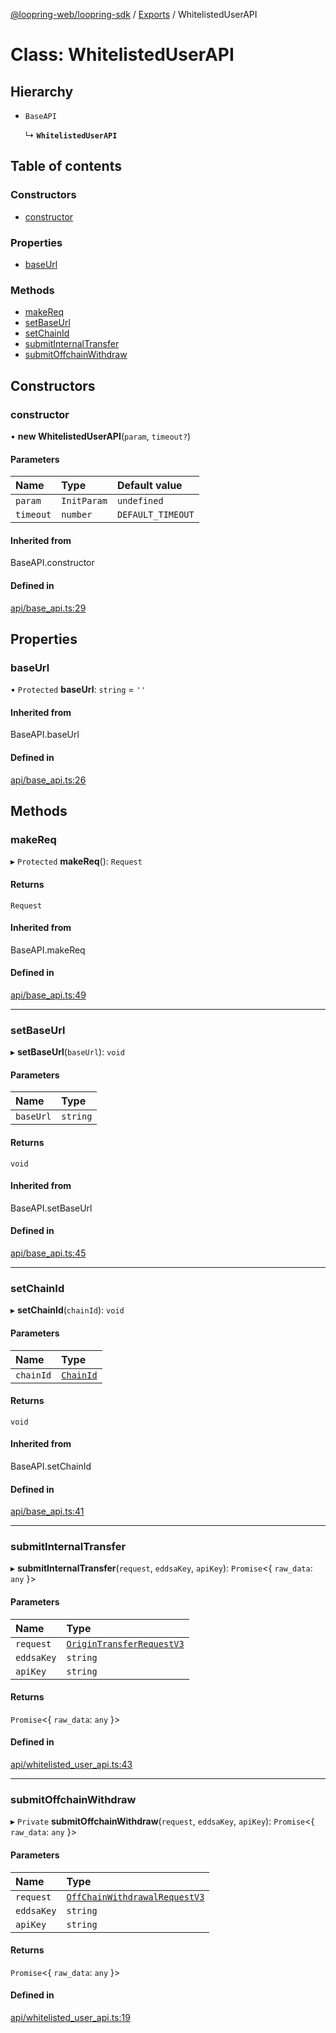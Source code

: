 [@loopring-web/loopring-sdk](../README.md) / [Exports](../modules.md) / WhitelistedUserAPI

# Class: WhitelistedUserAPI

## Hierarchy

- `BaseAPI`

  ↳ **`WhitelistedUserAPI`**

## Table of contents

### Constructors

- [constructor](WhitelistedUserAPI.md#constructor)

### Properties

- [baseUrl](WhitelistedUserAPI.md#baseurl)

### Methods

- [makeReq](WhitelistedUserAPI.md#makereq)
- [setBaseUrl](WhitelistedUserAPI.md#setbaseurl)
- [setChainId](WhitelistedUserAPI.md#setchainid)
- [submitInternalTransfer](WhitelistedUserAPI.md#submitinternaltransfer)
- [submitOffchainWithdraw](WhitelistedUserAPI.md#submitoffchainwithdraw)

## Constructors

### constructor

• **new WhitelistedUserAPI**(`param`, `timeout?`)

#### Parameters

| Name | Type | Default value |
| :------ | :------ | :------ |
| `param` | `InitParam` | `undefined` |
| `timeout` | `number` | `DEFAULT_TIMEOUT` |

#### Inherited from

BaseAPI.constructor

#### Defined in

[api/base_api.ts:29](https://github.com/Loopring/loopring_sdk/blob/ea87b1c/src/api/base_api.ts#L29)

## Properties

### baseUrl

• `Protected` **baseUrl**: `string` = `''`

#### Inherited from

BaseAPI.baseUrl

#### Defined in

[api/base_api.ts:26](https://github.com/Loopring/loopring_sdk/blob/ea87b1c/src/api/base_api.ts#L26)

## Methods

### makeReq

▸ `Protected` **makeReq**(): `Request`

#### Returns

`Request`

#### Inherited from

BaseAPI.makeReq

#### Defined in

[api/base_api.ts:49](https://github.com/Loopring/loopring_sdk/blob/ea87b1c/src/api/base_api.ts#L49)

___

### setBaseUrl

▸ **setBaseUrl**(`baseUrl`): `void`

#### Parameters

| Name | Type |
| :------ | :------ |
| `baseUrl` | `string` |

#### Returns

`void`

#### Inherited from

BaseAPI.setBaseUrl

#### Defined in

[api/base_api.ts:45](https://github.com/Loopring/loopring_sdk/blob/ea87b1c/src/api/base_api.ts#L45)

___

### setChainId

▸ **setChainId**(`chainId`): `void`

#### Parameters

| Name | Type |
| :------ | :------ |
| `chainId` | [`ChainId`](../enums/ChainId.md) |

#### Returns

`void`

#### Inherited from

BaseAPI.setChainId

#### Defined in

[api/base_api.ts:41](https://github.com/Loopring/loopring_sdk/blob/ea87b1c/src/api/base_api.ts#L41)

___

### submitInternalTransfer

▸ **submitInternalTransfer**(`request`, `eddsaKey`, `apiKey`): `Promise`<{ `raw_data`: `any`  }\>

#### Parameters

| Name | Type |
| :------ | :------ |
| `request` | [`OriginTransferRequestV3`](../interfaces/OriginTransferRequestV3.md) |
| `eddsaKey` | `string` |
| `apiKey` | `string` |

#### Returns

`Promise`<{ `raw_data`: `any`  }\>

#### Defined in

[api/whitelisted_user_api.ts:43](https://github.com/Loopring/loopring_sdk/blob/ea87b1c/src/api/whitelisted_user_api.ts#L43)

___

### submitOffchainWithdraw

▸ `Private` **submitOffchainWithdraw**(`request`, `eddsaKey`, `apiKey`): `Promise`<{ `raw_data`: `any`  }\>

#### Parameters

| Name | Type |
| :------ | :------ |
| `request` | [`OffChainWithdrawalRequestV3`](../interfaces/OffChainWithdrawalRequestV3.md) |
| `eddsaKey` | `string` |
| `apiKey` | `string` |

#### Returns

`Promise`<{ `raw_data`: `any`  }\>

#### Defined in

[api/whitelisted_user_api.ts:19](https://github.com/Loopring/loopring_sdk/blob/ea87b1c/src/api/whitelisted_user_api.ts#L19)
